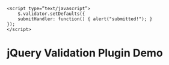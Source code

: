 

<html>
<head>
        <link rel="stylesheet" type="text/css" href="css/css7.css">
        <link rel="stylesheet" type="text/css" href="css/Pastailia.css">
        <script type="text/javascript" src="js/jquery.js"></script>
        <script type="text/javascript" src="js/custom7.js"></script>
        <script type="text/javascript" src="download/dist/jquery.validate.js"></script>
    

    <script type=”text/javascript”>
        $.validator.setDefaults({
        submitHandler: function() { alert("submitted!"); }
    });
    </script>


</head>
<body>
    <h1>jQuery Validation Plugin Demo</h1>
    <div id="main">
